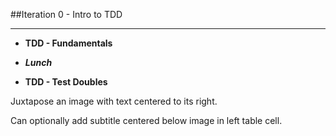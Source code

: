 <!-- .slide: data-background="resources/footer.svg" data-background-size="contain" data-background-position="bottom"  -->

##Iteration 0 - Intro to TDD
- - -
* **TDD - Fundamentals**

* _**Lunch**_ <!-- .element: style="color:#5cab3d" -->

* **TDD - Test Doubles**

<aside class="notes">
  <p>
    Juxtapose an image with text centered to its right.
  </p>
  <p>
    Can optionally add subtitle centered below image in left table cell.
  </p>
</aside>
